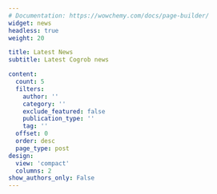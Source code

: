 ```yaml
---
# Documentation: https://wowchemy.com/docs/page-builder/
widget: news
headless: true
weight: 20

title: Latest News
subtitle: Latest Cogrob news

content:
  count: 5
  filters:
    author: ''
    category: ''
    exclude_featured: false
    publication_type: ''
    tag: ''
  offset: 0
  order: desc
  page_type: post
design:
  view: 'compact'
  columns: 2
show_authors_only: False
---
```

